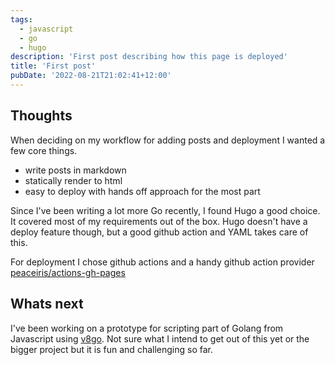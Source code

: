 ```yaml
---
tags:
  - javascript
  - go
  - hugo
description: 'First post describing how this page is deployed'
title: 'First post'
pubDate: '2022-08-21T21:02:41+12:00'
---
```


## Thoughts

When deciding on my workflow for adding posts and deployment I wanted a few core things.

- write posts in markdown
- statically render to html
- easy to deploy with hands off approach for the most part

Since I've been writing a lot more Go recently, I found Hugo a good choice. It covered most of my requirements out of the box.
Hugo doesn't have a deploy feature though, but a good github action and YAML takes care of this.

For deployment I chose github actions and a handy github action provider [peaceiris/actions-gh-pages](https://github.com/peaceiris/actions-gh-pages)

## Whats next

I've been working on a prototype for scripting part of Golang from Javascript using [v8go](https://github.com/rogchap/v8go). Not sure what I intend to get out of this yet or the bigger project but it is fun and challenging so far.
